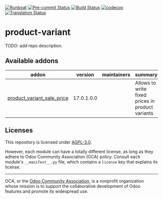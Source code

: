 
[![Runboat](https://img.shields.io/badge/runboat-Try%20me-875A7B.png)](https://runboat.odoo-community.org/builds?repo=OCA/product-variant&target_branch=17.0)
[![Pre-commit Status](https://github.com/OCA/product-variant/actions/workflows/pre-commit.yml/badge.svg?branch=17.0)](https://github.com/OCA/product-variant/actions/workflows/pre-commit.yml?query=branch%3A17.0)
[![Build Status](https://github.com/OCA/product-variant/actions/workflows/test.yml/badge.svg?branch=17.0)](https://github.com/OCA/product-variant/actions/workflows/test.yml?query=branch%3A17.0)
[![codecov](https://codecov.io/gh/OCA/product-variant/branch/17.0/graph/badge.svg)](https://codecov.io/gh/OCA/product-variant)
[![Translation Status](https://translation.odoo-community.org/widgets/product-variant-17-0/-/svg-badge.svg)](https://translation.odoo-community.org/engage/product-variant-17-0/?utm_source=widget)

<!-- /!\ do not modify above this line -->

# product-variant

TODO: add repo description.

<!-- /!\ do not modify below this line -->

<!-- prettier-ignore-start -->

[//]: # (addons)

Available addons
----------------
addon | version | maintainers | summary
--- | --- | --- | ---
[product_variant_sale_price](product_variant_sale_price/) | 17.0.1.0.0 |  | Allows to write fixed prices in product variants

[//]: # (end addons)

<!-- prettier-ignore-end -->

## Licenses

This repository is licensed under [AGPL-3.0](LICENSE).

However, each module can have a totally different license, as long as they adhere to Odoo Community Association (OCA)
policy. Consult each module's `__manifest__.py` file, which contains a `license` key
that explains its license.

----
OCA, or the [Odoo Community Association](http://odoo-community.org/), is a nonprofit
organization whose mission is to support the collaborative development of Odoo features
and promote its widespread use.

